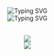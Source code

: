 
<div align="center">
  <img src="https://readme-typing-svg.demolab.com?font=Montserrat&weight=900&size=43&duration=0.0000001&pause=0.0000001&color=3251BB&center=true&vCenter=true&repeat=false&width=435&height=48&lines=Silent+Solve" alt="Typing SVG" /><br>
  <img src="https://readme-typing-svg.demolab.com?font=Montserrat&weight=700&size=15&duration=0.0000001&pause=0.0000001&color=3251BB&center=true&vCenter=true&repeat=false&width=435&height=33&lines=Reverse+Engineering+CAPTCHAs+%26+Tokens." alt="Typing SVG" />
</div>

<br>


<p align="center">
  <img src="https://git-hub-streak-stats.vercel.app?user=adambankz&theme=transparent&hide_border=true&hide_longest_streak=true"
</p>

<br>



<img src="https://raw.githubusercontent.com/Trilokia/Trilokia/379277808c61ef204768a61bbc5d25bc7798ccf1/bottom_header.svg">

